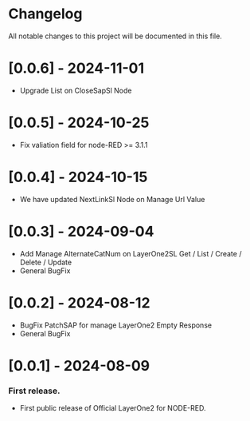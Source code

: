 # Changelog

All notable changes to this project will be documented in this file.

# [0.0.6] - 2024-11-01
- Upgrade List on CloseSapSl Node 

# [0.0.5] - 2024-10-25
- Fix valiation field for node-RED >= 3.1.1

# [0.0.4] - 2024-10-15

- We have updated NextLinkSl Node on Manage Url Value

# [0.0.3] - 2024-09-04

- Add Manage AlternateCatNum on LayerOne2SL Get / List / Create / Delete / Update
- General BugFix

# [0.0.2] - 2024-08-12

- BugFix PatchSAP for manage LayerOne2 Empty Response
- General BugFix

# [0.0.1] - 2024-08-09

### First release.

- First public release of Official LayerOne2 for NODE-RED.
